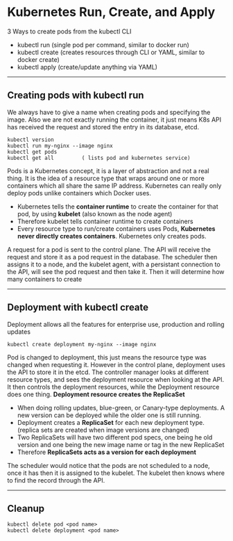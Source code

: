 # Kubernetes Run, Create, and Apply 

3 Ways to create pods from the kubectl CLI

- kubectl run (single pod per command, similar to docker run) 
- kubectl create (creates resources through CLI or YAML, similar to docker create)
- kubectl apply (create/update anything via YAML) 

---

## Creating pods with kubectl run 

We always have to give a name when creating pods and specifying the image. Also we are not exactly running the container, it just means K8s API has received the request and stored the 
entry in its database, etcd. 

```
kubectl version
kubectl run my-nginx --image nginx
kubectl get pods
kubectl get all			( lists pod and kubernetes service) 
```
Pods is a Kubernetes concept, it is a layer of abstraction and not a real thing. It is the idea of a resource type that wraps around one or more containers which all share the same
IP address. Kubernetes can really only deploy pods unlike containers which Docker uses.

- Kubernetes tells the **container runtime** to create the container for that pod, by using **kubelet** (also known as the node agent) 
- Therefore kubelet tells container runtime to create containers 
- Every resource type to run/create containers uses Pods, **Kubernetes never directly creates containers**. Kubernetes only creates pods. 

A request for a pod is sent to the control plane. The API will receive the request and store it as a pod request in the database. The scheduler then assigns it to a node, and the 
kubelet agent, with a persistant connection to the API, will see the pod request and then take it. Then it will determine how many containers to create 

---

## Deployment with kubectl create 

Deployment allows all the features for enterprise use, production and rolling updates

```
kubectl create deployment my-nginx --image nginx 
```

Pod is changed to deployment, this just means the resource type was changed when requesting it. However in the control plane, deployment uses the API to store it in the etcd.
The controller manager looks at different resource types, and sees the deployment resource when looking at the API. It then controls the deployment resources, while the Deployment
resource does one thing. **Deployment resource creates the ReplicaSet** 

- When doing rolling updates, blue-green, or Canary-type deployments. A new version can be deployed while the older one is still running.
- Deployment creates a **ReplicaSet** for each new deployment type. (replica sets are created when image versions are changed)
- Two ReplicaSets will have two different pod specs, one being he old version and one being the new image name or tag in the new ReplicaSet
- Therefore **ReplicaSets acts as a version for each deployment** 

The scheduler would notice that the pods are not scheduled to a node, once it has then it is assigned to the kubelet. The kubelet then knows where to find the record through the API.

---

## Cleanup 

```
kubectl delete pod <pod name>
kubectl delete deployment <pod name> 
```
